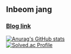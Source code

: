 ## Inbeom jang

### [Blog link](https://velog.io/@kindtiger95)
[![Anurag's GitHub stats](https://github-readme-stats.vercel.app/api?username=kindtiger95&count_private=true&show_icons=true&show=issues&theme=dark)](https://github.com/anuraghazra/github-readme-stats)
<br>
[![Solved.ac Profile](http://mazassumnida.wtf/api/v2/generate_badge?boj=jjanginbeom)](https://solved.ac/jjanginbeom/)
